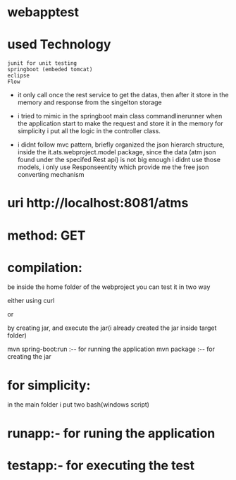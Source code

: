 # webapptest

# used Technology
    junit for unit testing
    springboot (embeded tomcat)
    eclipse
    Flow

* it only call once the rest service to get the datas, then after it store in the 
  memory and response from the singelton storage 
 
* i tried to mimic in the springboot main class commandlinerunner when the application 
  start to make the request and store it in the memory for simplicity i put all the logic in the controller class.
 
* i didnt follow mvc pattern, briefly organized the json hierarch structure, inside the 
  it.ats.webproject.model package, since the data (atm json found under the specifed Rest api) 
  is not big enough i didnt use those models, i only use Responseentity<String> which provide
  me the free json converting mechanism


# uri http://localhost:8081/atms
# method: GET

# compilation:

be inside the home folder of the webproject
you can test it in two way

either using curl

or

by creating jar, and execute the jar(i already created the jar inside target folder)

mvn spring-boot:run :-- for running the application 
mvn package :-- for creating the jar


# for simplicity:
in the main folder i put two bash(windows script)

# runapp:- for runing the application
# testapp:- for executing the test
